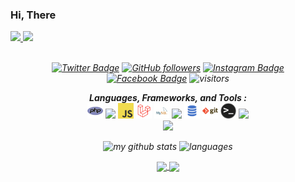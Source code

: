 ### Hi, There
<a href="https://github.com/arifwardan">
<img src="https://media.giphy.com/media/hvRJCLFzcasrR4ia7z/giphy.gif" width="30px">
<img src="https://emojis.slackmojis.com/emojis/images/1531849430/4246/blob-sunglasses.gif?1531849430" width="30"/>
</a>

<div align="center"><b><i><i></b></div><br>

<div align="center">

[![Twitter Badge](https://img.shields.io/twitter/follow/arifwardan_?label=Follow&color=<green>)](https://twitter.com/arifwardan_)
[![GitHub followers](https://img.shields.io/github/followers/arifwardan?label=Follow&style=social)](https://github.com/arifwardan/?tab=follow)
[![Instagram Badge](https://img.shields.io/badge/-Arif_Wardan-blue?style=social&logo=Instagram&link=https://www.instagram.com/arifwardan.id/)](https://www.instagram.com/arifwardan.id/) 
[![Facebook Badge](https://img.shields.io/badge/-Arif_Wardan-blue?style=social&logo=facebook&link=https://www.facebook.com/ariff.wardan/)](https://www.facebook.com/ariff.wardan/) 
![visitors](https://hit-badger.glitch.me/badge?page_id=arifwardan.arifwardan)
 </div>

<div align="center">
<b>Languages, Frameworks, and Tools :</b>  
 </div>
 
<div align="center" color="blue">
<code><img height="25" src="https://raw.githubusercontent.com/github/explore/80688e429a7d4ef2fca1e82350fe8e3517d3494d/topics/php/php.png"></code>
<code><img height="25" src="https://golang.org/lib/godoc/images/go-logo-blue.svg"></code>
<code><img height="25" src="https://raw.githubusercontent.com/github/explore/80688e429a7d4ef2fca1e82350fe8e3517d3494d/topics/javascript/javascript.png"></code>
<code><img height="25" src="https://raw.githubusercontent.com/github/explore/56a826d05cf762b2b50ecbe7d492a839b04f3fbf/topics/laravel/laravel.png"></code>
<code><img height="25" src="https://raw.githubusercontent.com/github/explore/80688e429a7d4ef2fca1e82350fe8e3517d3494d/topics/mysql/mysql.png"></code>
<code><img height="25" src="https://code.visualstudio.com/assets/favicon.ico"></code>
<code><img height="25" src="https://raw.githubusercontent.com/github/explore/80688e429a7d4ef2fca1e82350fe8e3517d3494d/topics/sql/sql.png"></code>
<code><img height="25" src="https://raw.githubusercontent.com/github/explore/80688e429a7d4ef2fca1e82350fe8e3517d3494d/topics/git/git.png"></code>
<code><img height="25" src="https://raw.githubusercontent.com/github/explore/80688e429a7d4ef2fca1e82350fe8e3517d3494d/topics/terminal/terminal.png"></code>
<code><img src="https://media.giphy.com/media/WUlplcMpOCEmTGBtBW/giphy.gif" width="30"></code>
 </div>

<div align="center">
        <img src="https://github-profile-trophy.vercel.app/?username=arifwardan&theme=onedark"/>
 </div>

<p align="center">
<img src="https://github-readme-stats.vercel.app/api?username=arifwardan&show_icons=true&theme=dracula" alt="my github stats" width="420"/>&nbsp;<img src="https://github-readme-stats.vercel.app/api/top-langs/?username=arifwardan&layout=compact&theme=dracula" alt="languages" height="165">
</p>

<p align="center">
<a href="https://github.com/arifwardan/blog">
  <img align="center" src="https://github-readme-stats.vercel.app/api/pin/?username=arifwardan&theme=dracula&repo=blog" />
</a>
<a href="https://github.com/arifwardan/bash">
  <img align="center" src="https://github-readme-stats.vercel.app/api/pin/?username=arifwardan&theme=dracula&repo=bash" />
</a>
</p>

